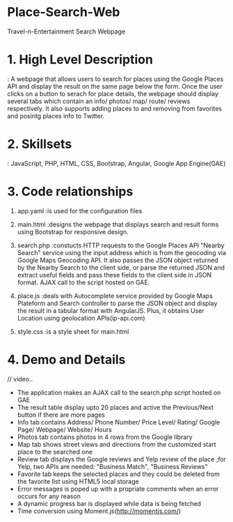 # Place-Search-Web
Travel-n-Entertainment Search Webpage


# 1. High Level Description
: A webpage that allows users to search for places using the Google Places API and display the result on the same page below the form. Once the user clicks on a button to serach for place details, the webpage should display several tabs which contain an info/ photos/ map/ route/ reviews respectively. It also supports adding places to and removing from favorites and posintg places info to Twitter. 
   
   
# 2. Skillsets
: JavaScript, PHP, HTML, CSS, Bootstrap, Angular, Google App Engine(GAE)
   
   
# 3. Code relationships
1) app.yaml
:is used for the configuration files

2) main.html
:designs the webpage that displays search and result forms using Bootstrap for responsive design.

3) search.php
:constucts HTTP requests to the Google Places API "Nearby Search" service using the input address which is from                the geocoding via Google Maps Geocoding API. It also passes the JSON object returned by the Nearby Search to                  the client side, or parse the returned JSON and extract useful fields and pass these fields to the client side                in JSON format. AJAX call to the script hosted on GAE. 

4) place.js
:deals with Autocomplete service provided by Google Maps Plateform and Search controller to parse the JSON                      object and display the result in a tabular format with AngularJS. Plus, it obtains User Location using                        geolocation APIs(ip-api.com)

5) style.css
:is a style sheet for main.html


# 4. Demo and Details
// video..
- The application makes an AJAX call to the search.php script hosted on GAE
- The result table display upto 20 places and active the Previous/Next button if there are more pages
- Info tab contains Address/ Phone Number/ Price Level/ Rating/ Google Page/ Webpage/ Website/ Hours
- Photos tab contains photos in 4 rows from the Google library
- Map tab shows street views and directions from the customized start place to the searched one
- Review tab displays the Google reviews and Yelp review of the place
  ;for Yelp, two APIs are needed: "Business Match", "Business Reviews" 
- Favorite tab keeps the selected places and they could be deleted from the favorite list  using HTML5 local storage 
- Error messages is poped up with a propriate comments when an error occurs for any reason
- A dynamic progress bar is displayed while data is being fetched
- Time conversion using Moment.js(http://momentjs.com/)

